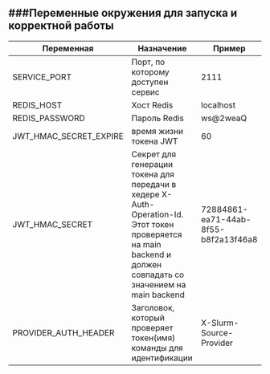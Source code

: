 ###Переменные окружения для запуска и корректной работы         
------
| Переменная | Назначение | Пример |
|------------|------------|--------|
| SERVICE_PORT  | Порт, по которому доступен сервис | 2111 | 
| REDIS_HOST  | Хост Redis | localhost | 
| REDIS_PASSWORD  | Пароль Redis | ws@2weaQ |
| JWT_HMAC_SECRET_EXPIRE  | время жизни токена JWT | 60 |
| JWT_HMAC_SECRET  | Секрет для генерации токена для передачи в хедере X-Auth-Operation-Id. Этот токен проверяется на main backend и должен совпадать со значением на main backend | 72884861-ea71-44ab-8f55-b8f2a13f46a8 | 
| PROVIDER_AUTH_HEADER  | Заголовок, который проверяет токен(имя) команды для идентификации | X-Slurm-Source-Provider |



